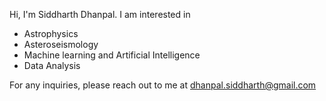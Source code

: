 Hi, I'm Siddharth Dhanpal. I am interested in
- Astrophysics
- Asteroseismology
- Machine learning and Artificial Intelligence
- Data Analysis

For any inquiries, please reach out to me at dhanpal.siddharth@gmail.com

